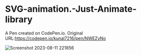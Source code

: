 # SVG-animation.-Just-Animate-library

A Pen created on CodePen.io. Original URL:https://codepen.io/kunal7216/pen/NWEZyNo

![Screenshot 2023-08-11 221856](https://github.com/kunal7216/SVG-animation.-Just-Animate-library/assets/112888767/eb1cf4e5-7e9f-4faf-bee8-d7bd61f5f6a0)
